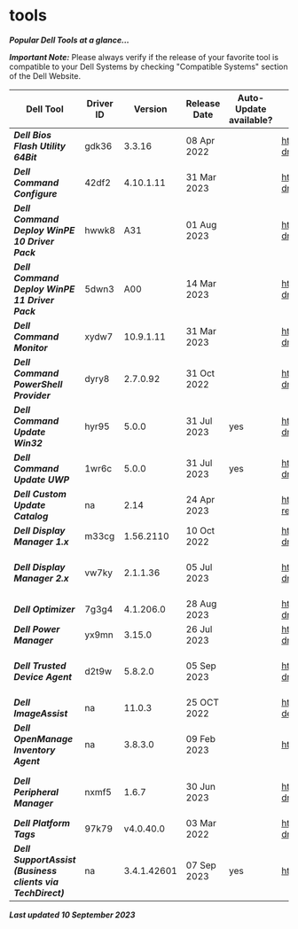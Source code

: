 # tools 

***Popular Dell Tools at a glance...*** 

 

***Important Note:*** Please always verify if the release of your favorite tool is compatible to your Dell Systems by checking "Compatible Systems" section of the Dell Website.  

 
|Dell Tool | Driver ID | Version | Release Date | Auto-Update available? | Link | Comments |
|----|----|----|----|----|----|----|
| ***Dell Bios Flash Utility 64Bit*** | gdk36 | 3.3.16 | 08 Apr 2022 | | https://www.dell.com/support/home/en-us/drivers/driversdetails?driverid=gdk36 |na | 
|***Dell Command Configure*** | 42df2 | 4.10.1.11 | 31 Mar 2023| | https://www.dell.com/support/home/en-us/drivers/driversdetails?driverid=42df2|na | 
|***Dell Command Deploy WinPE 10 Driver Pack*** | hwwk8 | A31 | 01 Aug 2023 | | https://www.dell.com/support/home/en-us/drivers/driversdetails?driverid=hwwk8 | Driver Pack summary > https://www.dell.com/support/kbdoc/en-us/000108642/winpe-10-driver-pack | 
|***Dell Command Deploy WinPE 11 Driver Pack*** | 5dwn3 | A00 | 14 Mar 2023 | | https://www.dell.com/support/home/en-us/drivers/driversdetails?driverid=5dwn3 | Driver Pack summary > https://www.dell.com/support/kbdoc/en-us/000211541/winpe-11-driver-pack | 
|***Dell Command Monitor*** | xydw7 | 10.9.1.11 | 31 Mar 2023 | | https://www.dell.com/support/home/en-us/drivers/driversdetails?driverid=xydw7 |na | 
|***Dell Command PowerShell Provider*** | dyry8 | 2.7.0.92 | 31 Oct 2022| | https://www.dell.com/support/home/en-us/drivers/driversdetails?driverid=dyry8 |na | 
|***Dell Command Update Win32*** | hyr95 | 5.0.0 | 31 Jul 2023 | yes | https://www.dell.com/support/home/en-us/drivers/driversdetails?driverid=hyr95 |This is the last Win32 version of DCU 
|***Dell Command Update UWP*** | 1wr6c | 5.0.0 | 31 Jul 2023 | yes | https://www.dell.com/support/home/en-us/drivers/driversdetails?driverid=1wr6c |This is the UWP version 
|***Dell Custom Update Catalog*** | na | 2.14 | 24 Apr 2023 | | https://www.dell.com/support/manuals/en-us/command-cloud-repository-manager/sa_updatecatalog_dccrm_internal_r-notes | na | 
|***Dell Display Manager 1.x*** | m33cg | 1.56.2110| 10 Oct 2022 | | https://www.dell.com/support/home/en-us/drivers/driversdetails?driverid=m33cg | Alternative download via https://www.delldisplaymanager.com/ | 
|***Dell Display Manager 2.x*** | vw7ky | 2.1.1.36| 05 Jul 2023 | | https://www.dell.com/support/home/en-us/drivers/driversdetails?driverid=vw7ky | Alternative link https://www.dell.com/support/home/en-us/product-support/product/dell-display-peripheral-manager/drivers |  
|***Dell Optimizer*** | 7g3g4 | 4.1.206.0 | 28 Aug 2023 |  | https://www.dell.com/support/home/en-us/drivers/driversdetails?driverid=7g3g4 | www.dell.com/optimizer | 
|***Dell Power Manager*** | yx9mn| 3.15.0 | 26 Jul 2023 | | https://www.dell.com/support/home/en-us/drivers/driversdetails?driverid=yx9mn| The Dell Power Manager is now integrated into Dell Optimizer | 
|***Dell Trusted Device Agent*** | d2t9w | 5.8.2.0 | 05 Sep 2023| | https://www.dell.com/support/home/en-us/drivers/driversdetails?driverid=d2t9w | Alternative https://www.dell.com/support/home/en-us/product-support/product/trusted-device/drivers | 
|***Dell ImageAssist*** | na | 11.0.3| 25 OCT 2022 | | https://www.delltechnologies.com/en-us/services/support-deployment-technologies/image-assist.htm | na | 
|***Dell OpenManage Inventory Agent*** | na | 3.8.3.0 | 09 Feb 2023 | | https://downloads.dell.com/FOLDER09552812M/1/DSIAPC_3.8.3.0.msi | na | 
|***Dell Peripheral Manager*** | nxmf5 | 1.6.7 | 30 Jun 2023 | | https://www.dell.com/support/home/en-us/drivers/driversdetails?driverid=nxmf5 | Alternative link https://www.dell.com/support/home/en-us/product-support/product/dell-peripheral-manager/drivers | 
|***Dell Platform Tags*** | 97k79 | v4.0.40.0 | 03 Mar 2022 | | https://www.dell.com/support/home/en-us/drivers/driversdetails?driverid=97k79 | na | 
|***Dell SupportAssist (Business clients via TechDirect)*** | na | 3.4.1.42601| 07 Sep 2023 | yes | https://tdm.dell.com/portal/ | na | 
 

 

***Last updated 10 September 2023*** 
